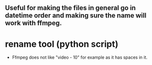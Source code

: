 ## Useful for making the files in general go in datetime order and making sure the name will work with ffmpeg.

# rename tool (python script)

- Ffmpeg does not like "video - 10" for example as it has spaces in it.